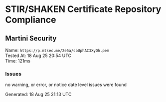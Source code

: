 # STIR/SHAKEN Certificate Repository Compliance

## Martini Security

Name: `https://p.mtsec.me/2e5a/cbUphAC3XyOh.pem`\
Tested At: 18 Aug 25 20:54 UTC\
Time: 121ms

### Issues

no warning, or error, or notice date level issues were found

Generated: 18 Aug 25 21:13 UTC